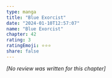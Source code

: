 ```yaml
---
type: manga
title: "Blue Exorcist"
date: "2024-01-10T12:57:07"
name: "Blue Exorcist"
chapter: 42
rating: 3
ratingEmoji: ⭐️⭐️⭐️
share: false
---
```


*[No review was written for this chapter]*
